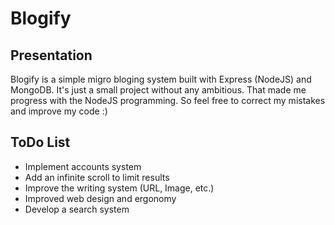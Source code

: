 Blogify
=======

Presentation
-------------
 Blogify is a simple migro bloging system built with Express (NodeJS) and MongoDB.
 It's just a small project without any ambitious. That made me progress with the NodeJS programming.
 So feel free to correct my mistakes and improve my code :)

ToDo List
-------------
+ Implement accounts system
+ Add an infinite scroll to limit results
+ Improve the writing system (URL, Image, etc.)
+ Improved web design and ergonomy
+ Develop a search system